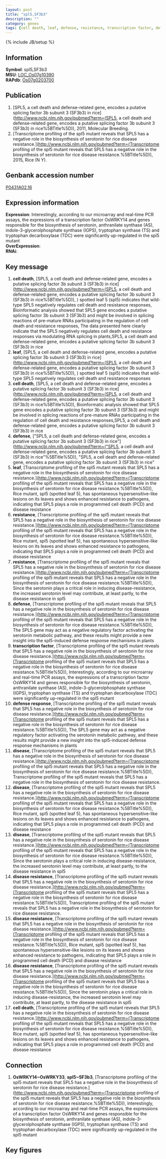 ```yaml
---
layout: post
title: "spl5,SF3b3"
description: ""
category: genes
tags: [cell death, leaf, defense, resistance, transcription factor, defense response, disease, disease resistance, Gene]
---
```

{% include JB/setup %}

## Information
__Symbol__: spl5,SF3b3  
__MSU__: [LOC_Os07g10390](http://rice.plantbiology.msu.edu/cgi-bin/ORF_infopage.cgi?orf=LOC_Os07g10390)  
__RAPdb__: [Os07g0203700](http://rapdb.dna.affrc.go.jp/viewer/gbrowse_details/irgsp1?name=Os07g0203700)  

## Publication
1. [SPL5, a cell death and defense-related gene, encodes a putative splicing factor 3b subunit 3 (SF3b3) in rice](http://www.ncbi.nlm.nih.gov/pubmed?term=(SPL5, a cell death and defense-related gene, encodes a putative splicing factor 3b subunit 3 (SF3b3) in rice%5BTitle%5D)), 2011, Molecular Breeding.
2. [Transcriptome profiling of the spl5 mutant reveals that SPL5 has a negative role in the biosynthesis of serotonin for rice disease resistance.](http://www.ncbi.nlm.nih.gov/pubmed?term=(Transcriptome profiling of the spl5 mutant reveals that SPL5 has a negative role in the biosynthesis of serotonin for rice disease resistance.%5BTitle%5D)), 2015, Rice (N Y).

## Genbank accession number
[P0431A02.16](http://www.ncbi.nlm.nih.gov/nuccore/P0431A02.16)

## Expression information
__Expression__: Interestingly, according to our microarray and real-time PCR assays, the expressions of a transcription factor OsWRKY14 and genes responsible for the biosynthesis of serotonin, anthranilate synthase (AS), indole-3-glycerolphosphate synthase (IGPS), tryptophan synthase (TS) and tryptophan decarboxylase (TDC) were significantly up-regulated in the spl5 mutant  
__OverExpression__:  
__RNAi__:  

## Key message
1. __cell death__, [SPL5, a cell death and defense-related gene, encodes a putative splicing factor 3b subunit 3 (SF3b3) in rice](http://www.ncbi.nlm.nih.gov/pubmed?term=(SPL5, a cell death and defense-related gene, encodes a putative splicing factor 3b subunit 3 (SF3b3) in rice%5BTitle%5D)), ) spotted leaf 5 (spl5) indicates that wild-type SPL5 negatively regulates cell death and resistance responses, Bioinformatic analysis showed that SPL5 gene encodes a putative splicing factor 3b subunit 3 (SF3b3) and might be involved in splicing reactions of pre-mature RNAs participating in the regulation of cell death and resistance responses, The data presented here clearly indicate that the SPL5 negatively regulates cell death and resistance responses via modulating RNA splicing in plants,SPL5, a cell death and defense-related gene, encodes a putative splicing factor 3b subunit 3 (SF3b3) in rice
2. __leaf__, [SPL5, a cell death and defense-related gene, encodes a putative splicing factor 3b subunit 3 (SF3b3) in rice](http://www.ncbi.nlm.nih.gov/pubmed?term=(SPL5, a cell death and defense-related gene, encodes a putative splicing factor 3b subunit 3 (SF3b3) in rice%5BTitle%5D)), ) spotted leaf 5 (spl5) indicates that wild-type SPL5 negatively regulates cell death and resistance responses
3. __cell death__, [SPL5, a cell death and defense-related gene, encodes a putative splicing factor 3b subunit 3 (SF3b3) in rice](http://www.ncbi.nlm.nih.gov/pubmed?term=(SPL5, a cell death and defense-related gene, encodes a putative splicing factor 3b subunit 3 (SF3b3) in rice%5BTitle%5D)),  Bioinformatic analysis showed that SPL5 gene encodes a putative splicing factor 3b subunit 3 (SF3b3) and might be involved in splicing reactions of pre-mature RNAs participating in the regulation of cell death and resistance responses,SPL5, a cell death and defense-related gene, encodes a putative splicing factor 3b subunit 3 (SF3b3) in rice
4. __defense__, ["SPL5, a cell death and defense-related gene, encodes a putative splicing factor 3b subunit 3 (SF3b3) in rice"](http://www.ncbi.nlm.nih.gov/pubmed?term=("SPL5, a cell death and defense-related gene, encodes a putative splicing factor 3b subunit 3 (SF3b3) in rice"%5BTitle%5D)), "SPL5, a cell death and defense-related gene, encodes a putative splicing factor 3b subunit 3 (SF3b3) in rice"
5. __leaf__, [Transcriptome profiling of the spl5 mutant reveals that SPL5 has a negative role in the biosynthesis of serotonin for rice disease resistance.](http://www.ncbi.nlm.nih.gov/pubmed?term=(Transcriptome profiling of the spl5 mutant reveals that SPL5 has a negative role in the biosynthesis of serotonin for rice disease resistance.%5BTitle%5D)), Rice mutant, spl5 (spotted leaf 5), has spontaneous hypersensitive-like lesions on its leaves and shows enhanced resistance to pathogens, indicating that SPL5 plays a role in programmed cell death (PCD) and disease resistance
6. __resistance__, [Transcriptome profiling of the spl5 mutant reveals that SPL5 has a negative role in the biosynthesis of serotonin for rice disease resistance.](http://www.ncbi.nlm.nih.gov/pubmed?term=(Transcriptome profiling of the spl5 mutant reveals that SPL5 has a negative role in the biosynthesis of serotonin for rice disease resistance.%5BTitle%5D)), Rice mutant, spl5 (spotted leaf 5), has spontaneous hypersensitive-like lesions on its leaves and shows enhanced resistance to pathogens, indicating that SPL5 plays a role in programmed cell death (PCD) and disease resistance
7. __resistance__, [Transcriptome profiling of the spl5 mutant reveals that SPL5 has a negative role in the biosynthesis of serotonin for rice disease resistance.](http://www.ncbi.nlm.nih.gov/pubmed?term=(Transcriptome profiling of the spl5 mutant reveals that SPL5 has a negative role in the biosynthesis of serotonin for rice disease resistance.%5BTitle%5D)), Since the serotonin plays a critical role in inducing disease-resistance, the increased serotonin level may contribute, at least partly, to the disease resistance in spl5
8. __defense__, [Transcriptome profiling of the spl5 mutant reveals that SPL5 has a negative role in the biosynthesis of serotonin for rice disease resistance.](http://www.ncbi.nlm.nih.gov/pubmed?term=(Transcriptome profiling of the spl5 mutant reveals that SPL5 has a negative role in the biosynthesis of serotonin for rice disease resistance.%5BTitle%5D)),  The SPL5 gene may act as a negative regulatory factor activating the serotonin metabolic pathway, and these results might provide a new insight into the spl5-induced defense response mechanisms in plants
9. __transcription factor__, [Transcriptome profiling of the spl5 mutant reveals that SPL5 has a negative role in the biosynthesis of serotonin for rice disease resistance.](http://www.ncbi.nlm.nih.gov/pubmed?term=(Transcriptome profiling of the spl5 mutant reveals that SPL5 has a negative role in the biosynthesis of serotonin for rice disease resistance.%5BTitle%5D)),  Interestingly, according to our microarray and real-time PCR assays, the expressions of a transcription factor OsWRKY14 and genes responsible for the biosynthesis of serotonin, anthranilate synthase (AS), indole-3-glycerolphosphate synthase (IGPS), tryptophan synthase (TS) and tryptophan decarboxylase (TDC) were significantly up-regulated in the spl5 mutant
10. __defense response__, [Transcriptome profiling of the spl5 mutant reveals that SPL5 has a negative role in the biosynthesis of serotonin for rice disease resistance.](http://www.ncbi.nlm.nih.gov/pubmed?term=(Transcriptome profiling of the spl5 mutant reveals that SPL5 has a negative role in the biosynthesis of serotonin for rice disease resistance.%5BTitle%5D)),  The SPL5 gene may act as a negative regulatory factor activating the serotonin metabolic pathway, and these results might provide a new insight into the spl5-induced defense response mechanisms in plants
11. __disease__, [Transcriptome profiling of the spl5 mutant reveals that SPL5 has a negative role in the biosynthesis of serotonin for rice disease resistance.](http://www.ncbi.nlm.nih.gov/pubmed?term=(Transcriptome profiling of the spl5 mutant reveals that SPL5 has a negative role in the biosynthesis of serotonin for rice disease resistance.%5BTitle%5D)), Transcriptome profiling of the spl5 mutant reveals that SPL5 has a negative role in the biosynthesis of serotonin for rice disease resistance.
12. __disease__, [Transcriptome profiling of the spl5 mutant reveals that SPL5 has a negative role in the biosynthesis of serotonin for rice disease resistance.](http://www.ncbi.nlm.nih.gov/pubmed?term=(Transcriptome profiling of the spl5 mutant reveals that SPL5 has a negative role in the biosynthesis of serotonin for rice disease resistance.%5BTitle%5D)), Rice mutant, spl5 (spotted leaf 5), has spontaneous hypersensitive-like lesions on its leaves and shows enhanced resistance to pathogens, indicating that SPL5 plays a role in programmed cell death (PCD) and disease resistance
13. __disease__, [Transcriptome profiling of the spl5 mutant reveals that SPL5 has a negative role in the biosynthesis of serotonin for rice disease resistance.](http://www.ncbi.nlm.nih.gov/pubmed?term=(Transcriptome profiling of the spl5 mutant reveals that SPL5 has a negative role in the biosynthesis of serotonin for rice disease resistance.%5BTitle%5D)), Since the serotonin plays a critical role in inducing disease-resistance, the increased serotonin level may contribute, at least partly, to the disease resistance in spl5
14. __disease resistance__, [Transcriptome profiling of the spl5 mutant reveals that SPL5 has a negative role in the biosynthesis of serotonin for rice disease resistance.](http://www.ncbi.nlm.nih.gov/pubmed?term=(Transcriptome profiling of the spl5 mutant reveals that SPL5 has a negative role in the biosynthesis of serotonin for rice disease resistance.%5BTitle%5D)), Transcriptome profiling of the spl5 mutant reveals that SPL5 has a negative role in the biosynthesis of serotonin for rice disease resistance.
15. __disease resistance__, [Transcriptome profiling of the spl5 mutant reveals that SPL5 has a negative role in the biosynthesis of serotonin for rice disease resistance.](http://www.ncbi.nlm.nih.gov/pubmed?term=(Transcriptome profiling of the spl5 mutant reveals that SPL5 has a negative role in the biosynthesis of serotonin for rice disease resistance.%5BTitle%5D)), Rice mutant, spl5 (spotted leaf 5), has spontaneous hypersensitive-like lesions on its leaves and shows enhanced resistance to pathogens, indicating that SPL5 plays a role in programmed cell death (PCD) and disease resistance
16. __disease resistance__, [Transcriptome profiling of the spl5 mutant reveals that SPL5 has a negative role in the biosynthesis of serotonin for rice disease resistance.](http://www.ncbi.nlm.nih.gov/pubmed?term=(Transcriptome profiling of the spl5 mutant reveals that SPL5 has a negative role in the biosynthesis of serotonin for rice disease resistance.%5BTitle%5D)), Since the serotonin plays a critical role in inducing disease-resistance, the increased serotonin level may contribute, at least partly, to the disease resistance in spl5
17. __cell death__, [Transcriptome profiling of the spl5 mutant reveals that SPL5 has a negative role in the biosynthesis of serotonin for rice disease resistance.](http://www.ncbi.nlm.nih.gov/pubmed?term=(Transcriptome profiling of the spl5 mutant reveals that SPL5 has a negative role in the biosynthesis of serotonin for rice disease resistance.%5BTitle%5D)), Rice mutant, spl5 (spotted leaf 5), has spontaneous hypersensitive-like lesions on its leaves and shows enhanced resistance to pathogens, indicating that SPL5 plays a role in programmed cell death (PCD) and disease resistance

## Connection
1. __OsWRKY14~OsWRKY33__, __spl5~SF3b3__, [Transcriptome profiling of the spl5 mutant reveals that SPL5 has a negative role in the biosynthesis of serotonin for rice disease resistance.](http://www.ncbi.nlm.nih.gov/pubmed?term=(Transcriptome profiling of the spl5 mutant reveals that SPL5 has a negative role in the biosynthesis of serotonin for rice disease resistance.%5BTitle%5D)),  Interestingly, according to our microarray and real-time PCR assays, the expressions of a transcription factor OsWRKY14 and genes responsible for the biosynthesis of serotonin, anthranilate synthase (AS), indole-3-glycerolphosphate synthase (IGPS), tryptophan synthase (TS) and tryptophan decarboxylase (TDC) were significantly up-regulated in the spl5 mutant

## Key figures


